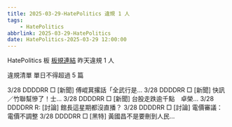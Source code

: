 ```yaml
---
title: 2025-03-29-HatePolitics 違規 1 人
tags:
    - HatePolitics
abbrlink: 2025-03-29-HatePolitics
date: HatePolitics-2025-03-29 12:00:00
---
```

HatePolitics 板 [板規連結](https://www.ptt.cc/bbs/HatePolitics/M.1617115262.A.D60.html)
昨天違規 1 人
<!-- more -->

違規清單
單日不得超過 5 篇

3/28 DDDDRR □ [新聞] 傅崐萁撂話「全武行是…
3/28 DDDDRR □ [新聞] 快訊／竹聯幫慘了！士…
3/28 DDDDRR □ [新聞] 台股走跌逾千點　卓榮…
3/28 DDDDRR R: [討論] 館長這星期都沒直播？
3/28 DDDDRR □ [討論] 電價審議：電價不調整
3/28 DDDDRR □ [黑特] 黃國昌不是要刪到人民…